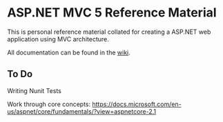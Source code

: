 # ASP.NET MVC 5 Reference Material

This is personal reference material collated for creating a ASP.NET web application using MVC architecture.


All documentation can be found in the [wiki](https://github.com/Tolvic/dotnet-mvc-csharp-asp.net/wiki).

## To Do
Writing Nunit Tests

Work through core concepts: https://docs.microsoft.com/en-us/aspnet/core/fundamentals/?view=aspnetcore-2.1
